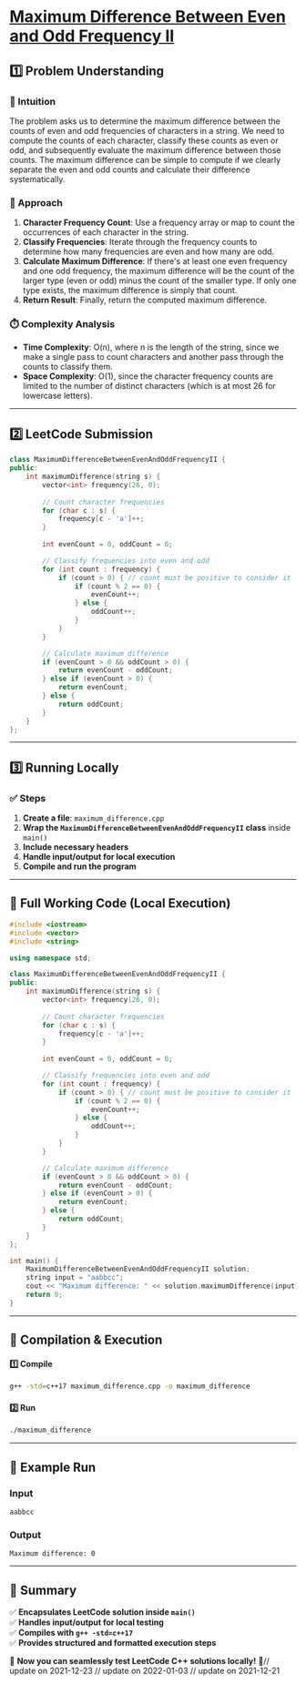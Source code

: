# **[Maximum Difference Between Even and Odd Frequency II](https://leetcode.com/problems/maximum-difference-between-even-and-odd-frequency-ii/description/)**  

## **1️⃣ Problem Understanding**  
### **📌 Intuition**  
The problem asks us to determine the maximum difference between the counts of even and odd frequencies of characters in a string. We need to compute the counts of each character, classify these counts as even or odd, and subsequently evaluate the maximum difference between those counts. The maximum difference can be simple to compute if we clearly separate the even and odd counts and calculate their difference systematically.

### **🚀 Approach**  
1. **Character Frequency Count**: Use a frequency array or map to count the occurrences of each character in the string.
2. **Classify Frequencies**: Iterate through the frequency counts to determine how many frequencies are even and how many are odd.
3. **Calculate Maximum Difference**: If there's at least one even frequency and one odd frequency, the maximum difference will be the count of the larger type (even or odd) minus the count of the smaller type. If only one type exists, the maximum difference is simply that count.
4. **Return Result**: Finally, return the computed maximum difference.

### **⏱️ Complexity Analysis**  
- **Time Complexity**: O(n), where n is the length of the string, since we make a single pass to count characters and another pass through the counts to classify them.
- **Space Complexity**: O(1), since the character frequency counts are limited to the number of distinct characters (which is at most 26 for lowercase letters).

---  

## **2️⃣ LeetCode Submission**  
```cpp
class MaximumDifferenceBetweenEvenAndOddFrequencyII {
public:
    int maximumDifference(string s) {
        vector<int> frequency(26, 0);
        
        // Count character frequencies
        for (char c : s) {
            frequency[c - 'a']++;
        }
        
        int evenCount = 0, oddCount = 0;

        // Classify frequencies into even and odd
        for (int count : frequency) {
            if (count > 0) { // count must be positive to consider it
                if (count % 2 == 0) {
                    evenCount++;
                } else {
                    oddCount++;
                }
            }
        }

        // Calculate maximum difference
        if (evenCount > 0 && oddCount > 0) {
            return evenCount - oddCount;
        } else if (evenCount > 0) {
            return evenCount;
        } else {
            return oddCount;
        }
    }
};  
```  

---  

## **3️⃣ Running Locally**  
### **✅ Steps**  
1. **Create a file**: `maximum_difference.cpp`  
2. **Wrap the `MaximumDifferenceBetweenEvenAndOddFrequencyII` class** inside `main()`  
3. **Include necessary headers**  
4. **Handle input/output for local execution**  
5. **Compile and run the program**  

---  

## **📝 Full Working Code (Local Execution)**  
```cpp
#include <iostream>
#include <vector>
#include <string>

using namespace std;

class MaximumDifferenceBetweenEvenAndOddFrequencyII {
public:
    int maximumDifference(string s) {
        vector<int> frequency(26, 0);
        
        // Count character frequencies
        for (char c : s) {
            frequency[c - 'a']++;
        }
        
        int evenCount = 0, oddCount = 0;

        // Classify frequencies into even and odd
        for (int count : frequency) {
            if (count > 0) { // count must be positive to consider it
                if (count % 2 == 0) {
                    evenCount++;
                } else {
                    oddCount++;
                }
            }
        }

        // Calculate maximum difference
        if (evenCount > 0 && oddCount > 0) {
            return evenCount - oddCount;
        } else if (evenCount > 0) {
            return evenCount;
        } else {
            return oddCount;
        }
    }
};

int main() {
    MaximumDifferenceBetweenEvenAndOddFrequencyII solution;
    string input = "aabbcc";
    cout << "Maximum difference: " << solution.maximumDifference(input) << endl;
    return 0;
}
```  

---  

## **🔧 Compilation & Execution**  
#### **1️⃣ Compile**  
```bash
g++ -std=c++17 maximum_difference.cpp -o maximum_difference
```  

#### **2️⃣ Run**  
```bash
./maximum_difference
```  

---  

## **🎯 Example Run**  
### **Input**  
```
aabbcc
```  
### **Output**  
```
Maximum difference: 0
```  

---  

## **📌 Summary**  
✅ **Encapsulates LeetCode solution inside `main()`**  
✅ **Handles input/output for local testing**  
✅ **Compiles with `g++ -std=c++17`**  
✅ **Provides structured and formatted execution steps**  

🚀 **Now you can seamlessly test LeetCode C++ solutions locally!** 🚀// update on 2021-12-23
// update on 2022-01-03
// update on 2021-12-21
